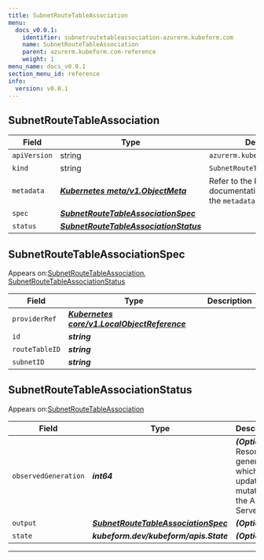 ```yaml
---
title: SubnetRouteTableAssociation
menu:
  docs_v0.0.1:
    identifier: subnetroutetableassociation-azurerm.kubeform.com
    name: SubnetRouteTableAssociation
    parent: azurerm.kubeform.com-reference
    weight: 1
menu_name: docs_v0.0.1
section_menu_id: reference
info:
  version: v0.0.1
---
```


## SubnetRouteTableAssociation
| Field | Type | Description |
| ------ | ----- | ----------- |
| `apiVersion` | string | `azurerm.kubeform.com/v1alpha1` |
|    `kind` | string | `SubnetRouteTableAssociation` |
| `metadata` | ***[Kubernetes meta/v1.ObjectMeta](https://kubernetes.io/docs/reference/generated/kubernetes-api/v1.13/#objectmeta-v1-meta)***|Refer to the Kubernetes API documentation for the fields of the `metadata` field.|
| `spec` | ***[SubnetRouteTableAssociationSpec](#subnetroutetableassociationspec)***||
| `status` | ***[SubnetRouteTableAssociationStatus](#subnetroutetableassociationstatus)***||
## SubnetRouteTableAssociationSpec

Appears on:[SubnetRouteTableAssociation](#subnetroutetableassociation), [SubnetRouteTableAssociationStatus](#subnetroutetableassociationstatus)

| Field | Type | Description |
| ------ | ----- | ----------- |
| `providerRef` | ***[Kubernetes core/v1.LocalObjectReference](https://kubernetes.io/docs/reference/generated/kubernetes-api/v1.13/#localobjectreference-v1-core)***||
| `id` | ***string***||
| `routeTableID` | ***string***||
| `subnetID` | ***string***||
## SubnetRouteTableAssociationStatus

Appears on:[SubnetRouteTableAssociation](#subnetroutetableassociation)

| Field | Type | Description |
| ------ | ----- | ----------- |
| `observedGeneration` | ***int64***| ***(Optional)*** Resource generation, which is updated on mutation by the API Server.|
| `output` | ***[SubnetRouteTableAssociationSpec](#subnetroutetableassociationspec)***| ***(Optional)*** |
| `state` | ***kubeform.dev/kubeform/apis.State***| ***(Optional)*** |
---
